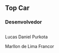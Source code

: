 
## Top Car

### Desenvolvedor

##

<div style="display: inline_block">
  <p>
    Lucas Daniel Purkota    
  </p>
  <p>
    Marllon de Lima Francor
  </p>
</div>
